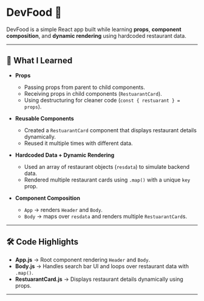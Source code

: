 # DevFood 🍔

DevFood is a simple React app built while learning **props**, **component composition**, and **dynamic rendering** using hardcoded restaurant data.  

---

## 📌 What I Learned
- **Props**  
  - Passing props from parent to child components.  
  - Receiving props in child components (`RestuarantCard`).  
  - Using destructuring for cleaner code (`const { restuarant } = props`).  

- **Reusable Components**  
  - Created a `RestuarantCard` component that displays restaurant details dynamically.  
  - Reused it multiple times with different data.  

- **Hardcoded Data + Dynamic Rendering**  
  - Used an array of restaurant objects (`resdata`) to simulate backend data.  
  - Rendered multiple restaurant cards using `.map()` with a unique `key` prop.  

- **Component Composition**  
  - `App` → renders `Header` and `Body`.  
  - `Body` → maps over `resdata` and renders multiple `RestuarantCard`s.  

---

## 🛠 Code Highlights
- **App.js** → Root component rendering `Header` and `Body`.
- **Body.js** → Handles search bar UI and loops over restaurant data with `.map()`.  
- **RestuarantCard.js** → Displays restaurant details dynamically using props.  

---

